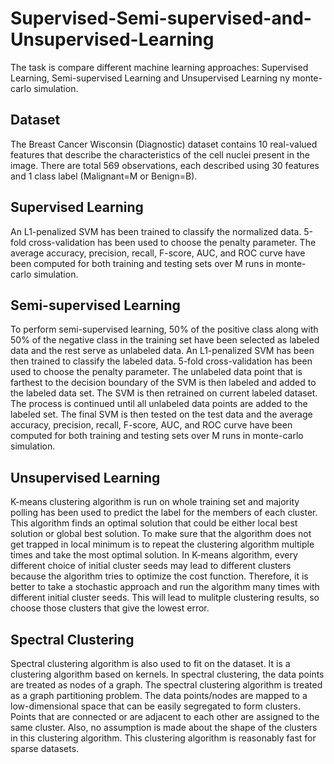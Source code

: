# Supervised-Semi-supervised-and-Unsupervised-Learning
The task is compare different machine learning approaches: Supervised Learning, Semi-supervised Learning and Unsupervised
Learning ny monte-carlo simulation.

## Dataset
The Breast Cancer Wisconsin (Diagnostic) dataset contains 10 real-valued features that describe the characteristics of the 
cell nuclei present in the image. There are total 569 observations, each described using 30 features and 1 class label 
(Malignant=M or Benign=B).

## Supervised Learning
An L1-penalized SVM has been trained to classify the normalized data. 5-fold cross-validation has been used to choose 
the penalty parameter. The average accuracy, precision, recall, F-score, AUC, and ROC curve have been computed for both 
training and testing sets over M runs in monte-carlo simulation. 

## Semi-supervised Learning
To perform semi-supervised learning, 50% of the positive class along with 50% of the negative class in the training set have
been selected as labeled data and the rest serve as unlabeled data. An L1-penalized SVM has been then trained to classify 
the labeled data. 5-fold cross-validation has been used to choose the penalty parameter. The unlabeled data point that is 
farthest to the decision boundary of the SVM is then labeled and added to the labeled data set. The SVM is then retrained
on current labeled dataset. The process is continued until all unlabeled data points are added to the labeled set. 
The final SVM is then tested on the test data and the average accuracy, precision, recall, F-score, AUC, and ROC curve have 
been computed for both training and testing sets over M runs in monte-carlo simulation. 

## Unsupervised Learning
K-means clustering algorithm is run on whole training set and majority polling has been used to predict the label for the 
members of each cluster. This algorithm finds an optimal solution that could be either local best solution or global best 
solution. To make sure that the algorithm does not get trapped in local minimum is to repeat the clustering algorithm multiple 
times and take the most optimal solution. In K-means algorithm, every different choice of initial cluster seeds may lead to 
different clusters because the algorithm tries to optimize the cost function. Therefore, it is better to take a stochastic 
approach and run the algorithm many times with different initial cluster seeds. This will lead to mulitple clustering results,
so choose those clusters that give the lowest error.

## Spectral Clustering
Spectral clustering algorithm is also used to fit on the dataset. It is a clustering algorithm based on kernels. In spectral clustering, the data points are treated as nodes of a graph. The spectral clustering algorithm is treated as a graph partitioning problem. The data points/nodes are mapped to a low-dimensional space that can be easily segregated to form clusters. Points that are connected or are adjacent to each other are assigned to the same cluster. Also, no assumption is made about the shape of the clusters in this clustering algorithm. This clustering algorithm is reasonably fast for sparse datasets.
